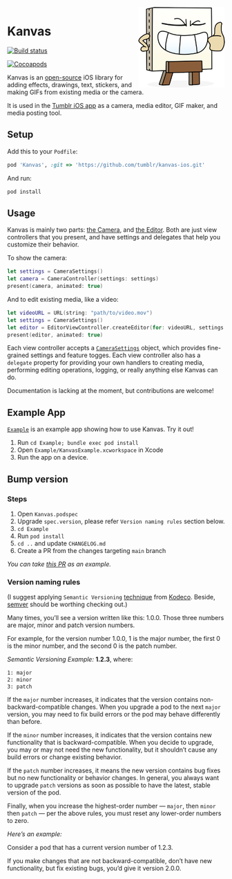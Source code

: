 <img width="200" align="right" src="https://github.com/tumblr/kanvas-ios/blob/main/images/kanvy-grin.png?raw=true" alt="kanvy">

# Kanvas


[![Build status](https://badge.buildkite.com/7c8558667703d6147550801644af0f394019d6e7b2daed739f.svg?branch=main)](https://buildkite.com/automattic/kanvas-ios)

[![Cocoapods](https://img.shields.io/cocoapods/v/Kanvas)](https://cocoapods.org/pods/Kanvas)

Kanvas is an [open-source](https://github.com/tumblr/kanvas-ios/blob/main/LICENSE) iOS library for adding effects, drawings, text, stickers, and making GIFs from existing media or the camera.

It is used in the [Tumblr iOS app](https://apps.apple.com/us/app/tumblr/id305343404) as a camera, media editor, GIF maker, and media posting tool. 

## Setup

Add this to your `Podfile`:

```ruby
pod 'Kanvas', :git => 'https://github.com/tumblr/kanvas-ios.git'
```

And run:

```bash
pod install
```

## Usage

Kanvas is mainly two parts: [the Camera](https://github.com/tumblr/kanvas-ios/blob/main/Classes/Camera/CameraController.swift), and [the Editor](https://github.com/tumblr/kanvas-ios/blob/main/Classes/Editor/EditorViewController.swift). Both are just view controllers that you present, and have settings and delegates that help you customize their behavior.

To show the camera:

```swift
let settings = CameraSettings()
let camera = CameraController(settings: settings)
present(camera, animated: true)
```

And to edit existing media, like a video:

```swift
let videoURL = URL(string: "path/to/video.mov")
let settings = CameraSettings()
let editor = EditorViewController.createEditor(for: videoURL, settings: settings)
present(editor, animated: true)
```

Each view controller accepts a [`CameraSettings`](https://github.com/tumblr/kanvas-ios/blob/main/Classes/Settings/CameraSettings.swift) object, which provides fine-grained settings and feature togges. Each view controller also has a `delegate` property for providing your own handlers to creating media, performing editing operations, logging, or really anything else Kanvas can do.

Documentation is lacking at the moment, but contributions are welcome!

## Example App

[`Example`](https://github.com/tumblr/kanvas-ios/tree/main/Example) is an example app showing how to use Kanvas. Try it out!

1. Run `cd Example; bundle exec pod install`
2. Open `Example/KanvasExample.xcworkspace` in Xcode
3. Run the app on a device.

## Bump version

### Steps

1. Open `Kanvas.podspec`
2. Upgrade `spec.version`, please refer `Version naming rules` section below.
3. `cd Example`
4. Run `pod install`
5. `cd ..` and update `CHANGELOG.md`
6. Create a PR from the changes targeting `main` branch

*You can take [this PR](https://github.com/tumblr/kanvas-ios/pull/151) as an example.*

### Version naming rules

(I suggest applying `Semantic Versioning` [technique](https://www.kodeco.com/7076593-cocoapods-tutorial-for-swift-getting-started#toc-anchor-008) from [Kodeco](https://www.kodeco.com/). Beside, [semver](https://semver.org/) should be worthing checking out.)

Many times, you’ll see a version written like this: 1.0.0. Those three numbers are major, minor and patch version numbers.

For example, for the version number 1.0.0, 1 is the major number, the first 0 is the minor number, and the second 0 is the patch number.

*Semantic Versioning Example:* **1.2.3**, where:
```
1: major
2: minor
3: patch
```

If the `major` number increases, it indicates that the version contains non-backward-compatible changes. When you upgrade a pod to the next `major` version, you may need to fix build errors or the pod may behave differently than before.

If the `minor` number increases, it indicates that the version contains new functionality that is backward-compatible. When you decide to upgrade, you may or may not need the new functionality, but it shouldn’t cause any build errors or change existing behavior.

If the `patch` number increases, it means the new version contains bug fixes but no new functionality or behavior changes. In general, you always want to upgrade `patch` versions as soon as possible to have the latest, stable version of the pod.

Finally, when you increase the highest-order number — `major`, then `minor` then `patch` — per the above rules, you must reset any lower-order numbers to zero.

*Here’s an example:*

Consider a pod that has a current version number of 1.2.3.

If you make changes that are not backward-compatible, don’t have new functionality, but fix existing bugs, you’d give it version 2.0.0.